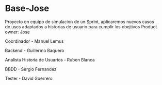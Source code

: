 # Base-Jose
Proyecto en equipo de simulacion de un Sprint, aplicaremos nuevos casos de usos adaptados a historias de usuario para cumplir los obejtivos Product owner: Jose


Coordinador - Manuel Lemus

Backend - Guillermo Baquero

Analista Historia de Usuarios - Ruben Blanca

BBDD - Sergio Fernandez

Tester - David Guerrero

